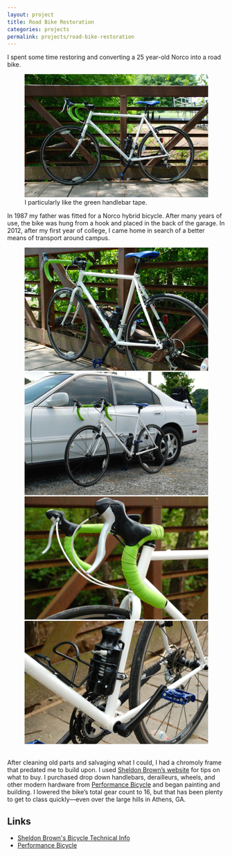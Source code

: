 ```yaml
---
layout: project
title: Road Bike Restoration
categories: projects
permalink: projects/road-bike-restoration
---
```


I spent some time restoring and converting a 25 year-old Norco into a road bike.

<!--more-->

<figure>
  <img class="full" src="/images/projects/road-bike/road_bike_1.jpg" alt="Road Bike Restoration.">
  <figcaption>I particularly like the green handlebar tape.</figcaption>
</figure>

In 1987 my father was fitted for a Norco hybrid bicycle. After many years of use, the bike was hung from a hook and placed in the back of the garage. In 2012, after my first year of college, I came home in search of a better means of transport around campus.

<figure>
  <img class="lhalf" src="/images/projects/road-bike/road_bike_2.jpg" alt="Road Bike Restoration.">
  <img class="rhalf" src="/images/projects/road-bike/road_bike_3.jpg" alt="Road Bike Restoration.">
  <img class="lhalf" src="/images/projects/road-bike/road_bike_4.jpg" alt="Road Bike Restoration.">
  <img class="rhalf" src="/images/projects/road-bike/road_bike_5.jpg" alt="Road Bike Restoration.">
  <figcaption>&nbsp;</figcaption>
</figure>

After cleaning old parts and salvaging what I could, I had a chromoly frame that predated me to build upon. I used [Sheldon Brown’s website][sb] for tips on what to buy. I purchased drop down handlebars, derailleurs, wheels, and other modern hardware from [Performance Bicycle][pb] and began painting and building. I lowered the bike’s total gear count to 16, but that has been plenty to get to class quickly—even over the large hills in Athens, GA.

## Links
* [Sheldon Brown's Bicycle Technical Info][sb]
* [Performance Bicycle][pb]

[sb]: http://sheldonbrown.com "Sheldon Brown's Bicycle Technical Info."
[pb]: http://www.performancebike.com/ "Performance Bike."